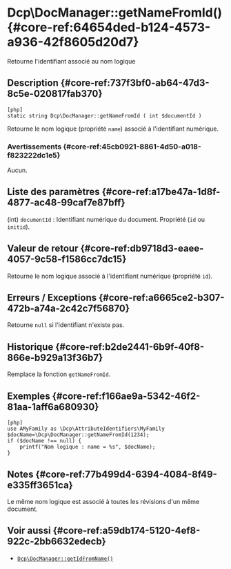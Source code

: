 # Dcp\DocManager::getNameFromId()  {#core-ref:64654ded-b124-4573-a936-42f8605d20d7}

<div class="short-description">
Retourne l'identifiant associé au nom logique 
</div>


## Description  {#core-ref:737f3bf0-ab64-47d3-8c5e-020817fab370}

    [php]
    static string Dcp\DocManager::getNameFromId ( int $documentId )


Retourne le nom logique (propriété `name`) associé à l'identifiant numérique.

### Avertissements  {#core-ref:45cb0921-8861-4d50-a018-f823222dc1e5}

Aucun.

## Liste des paramètres  {#core-ref:a17be47a-1d8f-4877-ac48-99caf7e87bff}


(int) `documentId`
:   Identifiant numérique du document. Propriété (`id` ou `initid`).


## Valeur de retour  {#core-ref:db9718d3-eaee-4057-9c58-f1586cc7dc15}

Retourne le nom logique associé à l'identifiant numérique (propriété `id`).

## Erreurs / Exceptions  {#core-ref:a6665ce2-b307-472b-a74a-2c42c7f56870}

Retourne `null` si l'identifiant n'existe pas.

## Historique  {#core-ref:b2de2441-6b9f-40f8-866e-b929a13f36b7}

Remplace la fonction `getNameFromId`.

## Exemples  {#core-ref:f166ae9a-5342-46f2-81aa-1aff6a680930}

    [php]
    use AMyFamily as \Dcp\AttributeIdentifiers\MyFamily
    $docName=\Dcp\DocManager::getNameFromId(1234);
    if ($docName !== null) {
        printf("Nom logique : name = %s", $docName);
    }

## Notes  {#core-ref:77b499d4-6394-4084-8f49-e335ff3651ca}

Le même nom logique est associé à toutes les révisions d'un même document.

## Voir aussi  {#core-ref:a59db174-5120-4ef8-922c-2bb6632edecb}

*   [`Dcp\DocManager::getIdFromName()`][idfromname]

<!-- links -->

[idfromname]:   #core-ref:bd01446c-e759-4191-a538-a766359d7e33